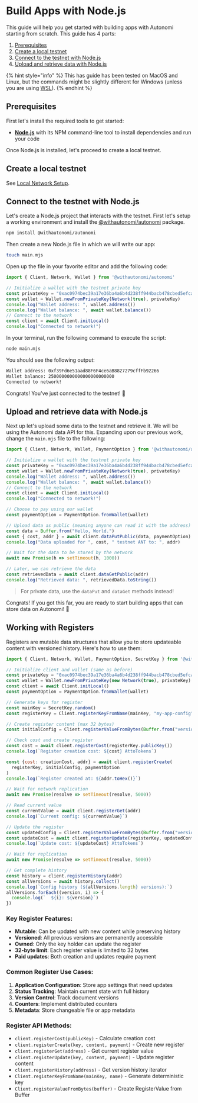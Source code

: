 # Build Apps with Node.js

This guide will help you get started with building apps with Autonomi starting from scratch. This guide has 4 parts:

1. [Prerequisites](build-apps-with-nodejs.md#prerequisites)
2. [Create a local testnet](build-apps-with-nodejs.md#create-a-local-testnet)
3. [Connect to the testnet with Node.js](build-apps-with-nodejs.md#connect-to-the-testnet-with-nodejs)
4. [Upload and retrieve data with Node.js](build-apps-with-nodejs.md#upload-and-retrieve-data-with-nodejs)

{% hint style="info" %}
This has guide has been tested on MacOS and Linux, but the commands might be slightly different for Windows (unless you are using [WSL](https://learn.microsoft.com/en-us/windows/wsl/install)).
{% endhint %}

## Prerequisites

First let's install the required tools to get started:

* [**Node.js**](https://nodejs.org/en/download) with its NPM command-line tool to install dependencies and run your code

Once Node.js is installed, let's proceed to create a local testnet.

## Create a local testnet

See [Local Network Setup](./local-network.md).

## Connect to the testnet with Node.js

Let's create a Node.js project that interacts with the testnet. First let's setup a working environment and install the [@withautonomi/autonomi](https://www.npmjs.com/package/@withautonomi/autonomi) package.

```bash
npm install @withautonomi/autonomi
```

Then create a new Node.js file in which we will write our app:

```bash
touch main.mjs
```

Open up the file in your favorite editor and add the following code:

```js
import { Client, Network, Wallet } from '@withautonomi/autonomi'

// Initialize a wallet with the testnet private key
const privateKey = "0xac0974bec39a17e36ba4a6b4d238ff944bacb478cbed5efcae784d7bf4f2ff80"
const wallet = Wallet.newFromPrivateKey(Network(true), privateKey)
console.log("Wallet address: ", wallet.address())
console.log("Wallet balance: ", await wallet.balance())
// Connect to the network
const client = await Client.initLocal()
console.log("Connected to network!")
```

In your terminal, run the following command to execute the script:

```bash
node main.mjs
```

You should see the following output:

```bash
Wallet address: 0xf39Fd6e51aad88F6F4ce6aB8827279cffFb92266
Wallet balance: 2500000000000000000000000
Connected to network!
```

Congrats! You've just connected to the testnet! 🎉

## Upload and retrieve data with Node.js

Next up let's upload some data to the testnet and retrieve it. We will be using the Autonomi data API for this. Expanding upon our previous work, change the `main.mjs` file to the following:

```js
import { Client, Network, Wallet, PaymentOption } from '@withautonomi/autonomi'

// Initialize a wallet with the testnet private key
const privateKey = "0xac0974bec39a17e36ba4a6b4d238ff944bacb478cbed5efcae784d7bf4f2ff80"
const wallet = Wallet.newFromPrivateKey(Network(true), privateKey)
console.log("Wallet address: ", wallet.address())
console.log("Wallet balance: ", await wallet.balance())
// Connect to the network
const client = await Client.initLocal()
console.log("Connected to network!")

// Choose to pay using our wallet
const paymentOption = PaymentOption.fromWallet(wallet)

// Upload data as public (meaning anyone can read it with the address)
const data = Buffer.from("Hello, World.")
const { cost, addr } = await client.dataPutPublic(data, paymentOption)
console.log("Data uploaded for ", cost, " testnet ANT to: ", addr)

// Wait for the data to be stored by the network
await new Promise(h => setTimeout(h, 1000))

// Later, we can retrieve the data
const retrievedData = await client.dataGetPublic(addr)
console.log("Retrieved data: ", retrievedData.toString())

```

> For private data, use the `dataPut` and `dataGet` methods instead!

Congrats! If you got this far, you are ready to start building apps that can store data on Autonomi! 🎉

## Working with Registers

Registers are mutable data structures that allow you to store updateable content with versioned history. Here's how to use them:

```js
import { Client, Network, Wallet, PaymentOption, SecretKey } from '@withautonomi/autonomi'

// Initialize client and wallet (same as before)
const privateKey = "0xac0974bec39a17e36ba4a6b4d238ff944bacb478cbed5efcae784d7bf4f2ff80"
const wallet = Wallet.newFromPrivateKey(new Network(true), privateKey)
const client = await Client.initLocal()
const paymentOption = PaymentOption.fromWallet(wallet)

// Generate keys for register
const mainKey = SecretKey.random()
const registerKey = Client.registerKeyFromName(mainKey, "my-app-config")

// Create register content (max 32 bytes)
const initialConfig = Client.registerValueFromBytes(Buffer.from("version: 1.0"))

// Check cost and create register
const cost = await client.registerCost(registerKey.publicKey())
console.log(`Register creation cost: ${cost} AttoTokens`)

const {cost: creationCost, addr} = await client.registerCreate(
  registerKey, initialConfig, paymentOption
)
console.log(`Register created at: ${addr.toHex()}`)

// Wait for network replication
await new Promise(resolve => setTimeout(resolve, 5000))

// Read current value
const currentValue = await client.registerGet(addr)
console.log(`Current config: ${currentValue}`)

// Update the register
const updatedConfig = Client.registerValueFromBytes(Buffer.from("version: 1.1"))
const updateCost = await client.registerUpdate(registerKey, updatedConfig, paymentOption)
console.log(`Update cost: ${updateCost} AttoTokens`)

// Wait for replication
await new Promise(resolve => setTimeout(resolve, 5000))

// Get complete history
const history = client.registerHistory(addr)
const allVersions = await history.collect()
console.log(`Config history (${allVersions.length} versions):`)
allVersions.forEach((version, i) => {
  console.log(`  ${i}: ${version}`)
})
```

### Key Register Features:

* **Mutable**: Can be updated with new content while preserving history
* **Versioned**: All previous versions are permanently accessible  
* **Owned**: Only the key holder can update the register
* **32-byte limit**: Each register value is limited to 32 bytes
* **Paid updates**: Both creation and updates require payment

### Common Register Use Cases:

1. **Application Configuration**: Store app settings that need updates
2. **Status Tracking**: Maintain current state with full history
3. **Version Control**: Track document versions
4. **Counters**: Implement distributed counters
5. **Metadata**: Store changeable file or app metadata

### Register API Methods:

* `client.registerCost(publicKey)` - Calculate creation cost
* `client.registerCreate(key, content, payment)` - Create new register
* `client.registerGet(address)` - Get current register value
* `client.registerUpdate(key, content, payment)` - Update register content  
* `client.registerHistory(address)` - Get version history iterator
* `Client.registerKeyFromName(mainKey, name)` - Generate deterministic key
* `Client.registerValueFromBytes(buffer)` - Create RegisterValue from Buffer
